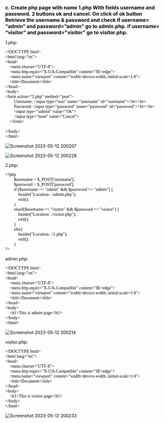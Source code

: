 <style>
    *{
        
        font-size:14px;
    }
    html body code{
        font: "Helvetica Neue",Helvetica,"Segoe UI",Arial,freesans,sans-serif;
        font-size: 14px !important;
        background: inherit !important
    }

    html body pre code, html body pre tt {
        font-family: jetbrains mono !important;
        font-size: 14px !important;
        background: inherit !important
    }

    body{
        color: #000 !important
    }

    li>code:first-child{
        font-size: 14px !important;
        font-weight: bolder;
    }
    
    html body code{
        font-size: 14px !important;
    }

    code{
        font-family:"Helvetica Neue",Helvetica,"Segoe UI",Arial,freesans,sans-serif !important;
    }

    #firstline{
        font-size: 16px !important;
        font-weight: bolder;
        color: #000;
    }

    
</style>
<span id="firstline">c. Create php page with name 1.php With fields username and password. 2 buttons ok and cancel. On click of ok button Retrieve the username & password and check if username= “admin” and password=”admin” go to admin.php. if username= “visitor” and password=”visitor” go to visitor.php.</span> <br>

1.php:

```
<!DOCTYPE html>
<html lang="en">
<head>
    <meta charset="UTF-8">
    <meta http-equiv="X-UA-Compatible" content="IE=edge">
    <meta name="viewport" content="width=device-width, initial-scale=1.0">
    <title>Document</title>
</head>
<body>
<form action="2.php" method="post">
        Username: <input type="text" name="username" id="username"><br><br>
        Password: <input type="password" name="password" id="password"><br><br>
        <input type="submit" value="Ok">
        <input type="reset" value="Cancel">
    </form>
    
</body>
</html>
```
![Screenshot 2023-05-12 200207](/assets/Screenshot%202023-05-12%20200207.png)

![Screenshot 2023-05-12 200228](/assets/Screenshot%202023-05-12%20200228.png)

2.php:

```
<?php 
        $username = $_POST['username'];
        $password = $_POST['password'];
        if ($username == "admin" && $password == "admin") {
            header("Location: ./admin.php");
            exit();
        }
        elseif($username == "visitor" && $password == "visitor") {
            header("Location: ./visitor.php");
            exit();
        }
        else{
            header("Location: ./1.php");
            exit();
        }
?>
```

admin.php:

```
<!DOCTYPE html>
<html lang="en">
<head>
    <meta charset="UTF-8">
    <meta http-equiv="X-UA-Compatible" content="IE=edge">
    <meta name="viewport" content="width=device-width, initial-scale=1.0">
    <title>Document</title>
</head>
<body>
    <h1>This is admin page</h1>
</body>
</html>
```

![Screenshot 2023-05-12 200214](/assets/Screenshot%202023-05-12%20200214.png)

visitor.php:

```
<!DOCTYPE html>
<html lang="en">
<head>
    <meta charset="UTF-8">
    <meta http-equiv="X-UA-Compatible" content="IE=edge">
    <meta name="viewport" content="width=device-width, initial-scale=1.0">
    <title>Document</title>
</head>
<body>
    <h1>This is visitor page</h1>
</body>
</html>
```

![Screenshot 2023-05-12 200233](/assets/Screenshot%202023-05-12%20200233.png)